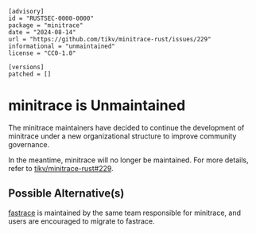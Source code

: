 ```
[advisory]
id = "RUSTSEC-0000-0000"
package = "minitrace"
date = "2024-08-14"
url = "https://github.com/tikv/minitrace-rust/issues/229"
informational = "unmaintained"
license = "CC0-1.0"

[versions]
patched = []
```

# minitrace is Unmaintained

The minitrace maintainers have decided to continue the development of minitrace under a new organizational structure to improve community governance.

In the meantime, minitrace will no longer be maintained. For more details, refer to [tikv/minitrace-rust#229](https://github.com/tikv/minitrace-rust/issues/229).

## Possible Alternative(s)

[fastrace](https://github.com/fast/fastrace) is maintained by the same team responsible for minitrace, and users are encouraged to migrate to fastrace.
